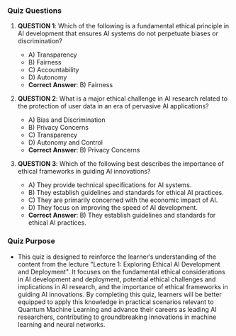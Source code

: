 ### Quiz Questions ###

1. **QUESTION 1**: Which of the following is a fundamental ethical principle in AI development that ensures AI systems do not perpetuate biases or discrimination?
   - A) Transparency
   - B) Fairness
   - C) Accountability
   - D) Autonomy
   - **Correct Answer**: B) Fairness

2. **QUESTION 2**: What is a major ethical challenge in AI research related to the protection of user data in an era of pervasive AI applications?
   - A) Bias and Discrimination
   - B) Privacy Concerns
   - C) Transparency
   - D) Autonomy and Control
   - **Correct Answer**: B) Privacy Concerns

3. **QUESTION 3**: Which of the following best describes the importance of ethical frameworks in guiding AI innovations?
   - A) They provide technical specifications for AI systems.
   - B) They establish guidelines and standards for ethical AI practices.
   - C) They are primarily concerned with the economic impact of AI.
   - D) They focus on improving the speed of AI development.
   - **Correct Answer**: B) They establish guidelines and standards for ethical AI practices.

### Quiz Purpose ###

- This quiz is designed to reinforce the learner’s understanding of the content from the lecture "Lecture 1: Exploring Ethical AI Development and Deployment". It focuses on the fundamental ethical considerations in AI development and deployment, potential ethical challenges and implications in AI research, and the importance of ethical frameworks in guiding AI innovations. By completing this quiz, learners will be better equipped to apply this knowledge in practical scenarios relevant to Quantum Machine Learning and advance their careers as leading AI researchers, contributing to groundbreaking innovations in machine learning and neural networks.